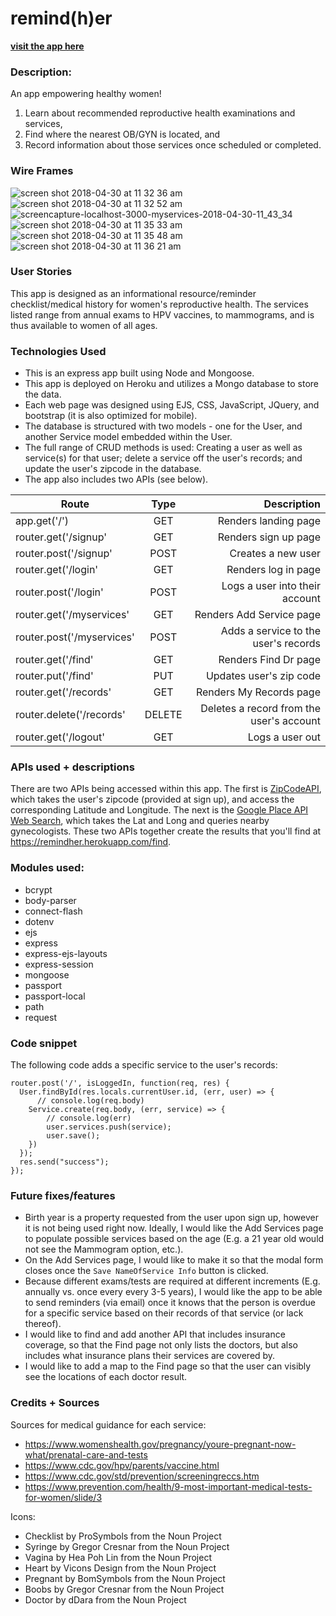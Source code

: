 
# remind(h)er
**[visit the app here](https://remindher.herokuapp.com)**

### Description:
An app empowering healthy women!

1. Learn about recommended reproductive health examinations and services, 
2. Find where the nearest OB/GYN is located, and
3. Record information about those services once scheduled or completed.

### Wire Frames
![screen shot 2018-04-30 at 11 32 36 am](https://user-images.githubusercontent.com/13025907/39443925-d028e68e-4c6a-11e8-913f-873472e21285.png)
![screen shot 2018-04-30 at 11 32 52 am](https://user-images.githubusercontent.com/13025907/39443926-d03cacfa-4c6a-11e8-9a42-11c3a3ded3d6.png)
![screencapture-localhost-3000-myservices-2018-04-30-11_43_34](https://user-images.githubusercontent.com/13025907/39444200-cbe42812-4c6b-11e8-9079-37b0e084ff7b.png)
![screen shot 2018-04-30 at 11 35 33 am](https://user-images.githubusercontent.com/13025907/39443930-d0848642-4c6a-11e8-96b9-fcdc29d45ed9.png)
![screen shot 2018-04-30 at 11 35 48 am](https://user-images.githubusercontent.com/13025907/39443931-d099956e-4c6a-11e8-9da4-63aa054fa770.png)
![screen shot 2018-04-30 at 11 36 21 am](https://user-images.githubusercontent.com/13025907/39443932-d0ad6576-4c6a-11e8-9f81-1c0fdc81cd92.png)


### User Stories
This app is designed as an informational resource/reminder checklist/medical history for women's reproductive health. The services listed range from annual exams to HPV vaccines, to mammograms, and is thus available to women of all ages.

### Technologies Used
- This is an express app built using Node and Mongoose.
- This app is deployed on Heroku and utilizes a Mongo database to store the data.
- Each web page was designed using EJS, CSS, JavaScript, JQuery, and bootstrap (it is also optimized for mobile).
- The database is structured with two models - one for the User, and another Service model embedded within the User.
- The full range of CRUD methods is used: Creating a user as well as service(s) for that user; delete a service off the user's records; and update the user's zipcode in the database.
- The app also includes two APIs (see below).

| Route        | Type           | Description  |
| ------------- |:-------------:| -----:|
| app.get('/') | GET | Renders landing page|
| router.get('/signup'   | GET      |   Renders sign up page |
| router.post('/signup'   | POST      |   Creates a new user |
| router.get('/login'   | GET      |   Renders log in page |
| router.post('/login'   | POST      |   Logs a user into their account |
| router.get('/myservices'   | GET      |   Renders Add Service page |
| router.post('/myservices'   | POST      |   Adds a service to the user's records |
| router.get('/find'   | GET      |   Renders Find Dr page |
| router.put('/find'   | PUT      |   Updates user's zip code |
| router.get('/records'   | GET      |   Renders My Records page |
| router.delete('/records'   | DELETE      |   Deletes a record from the user's account |
| router.get('/logout'   | GET      |   Logs a user out |


### APIs used + descriptions
There are two APIs being accessed within this app. The first is [ZipCodeAPI](https://www.zipcodeapi.com/), which takes the user's zipcode (provided at sign up), and access the corresponding Latitude and Longitude. The next is the [Google Place API Web Search](https://developers.google.com/places/web-service/search), which takes the Lat and Long and queries nearby gynecologists. These two APIs together create the results that you'll find at https://remindher.herokuapp.com/find.

### Modules used:

- bcrypt 
- body-parser
- connect-flash
- dotenv
- ejs
- express
- express-ejs-layouts
- express-session
- mongoose
- passport
- passport-local
- path
- request

### Code snippet
The following code adds a specific service to the user's records:

    router.post('/', isLoggedIn, function(req, res) {
      User.findById(res.locals.currentUser.id, (err, user) => {
          // console.log(req.body)
        Service.create(req.body, (err, service) => {
            // console.log(err)
            user.services.push(service); 
            user.save();
        })
      });
      res.send("success");
    });

### Future fixes/features
- Birth year is a property requested from the user upon sign up, however it is not being used right now. Ideally, I would like the Add Services page to populate possible services based on the age (E.g. a 21 year old would not see the Mammogram option, etc.).
- On the Add Services page, I would like to make it so that the modal form closes once the `Save NameOfService Info` button is clicked.
- Because different exams/tests are required at different increments (E.g. annually vs. once every every 3-5 years), I would like the app to be able to send reminders (via email) once it knows that the person is overdue for a specific service based on their records of that service (or lack thereof).
- I would like to find and add another API that includes insurance coverage, so that the Find page not only lists the doctors, but also includes what insurance plans their services are covered by.
- I would like to add a map to the Find page so that the user can visibly see the locations of each doctor result.

### Credits + Sources
Sources for medical guidance for each service:
- https://www.womenshealth.gov/pregnancy/youre-pregnant-now-what/prenatal-care-and-tests
- https://www.cdc.gov/hpv/parents/vaccine.html
- https://www.cdc.gov/std/prevention/screeningreccs.htm
- https://www.prevention.com/health/9-most-important-medical-tests-for-women/slide/3

Icons:
- Checklist by ProSymbols from the Noun Project
- Syringe by Gregor Cresnar from the Noun Project
- Vagina by Hea Poh Lin from the Noun Project
- Heart by Vicons Design from the Noun Project
- Pregnant by BomSymbols from the Noun Project
- Boobs by Gregor Cresnar from the Noun Project
- Doctor by dDara from the Noun Project

